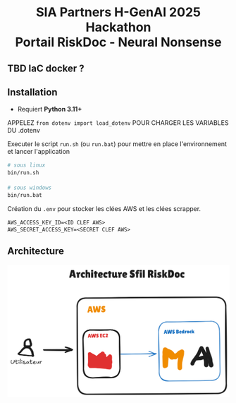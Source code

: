 <div align="center">
    <h1>
        SIA Partners H-GenAI 2025 Hackathon<br/>
        Portail RiskDoc - Neural Nonsense
    </h1>
</div>

## TBD IaC docker ?

## Installation

- Requiert **Python 3.11+**


APPELEZ `from dotenv import load_dotenv` POUR CHARGER LES VARIABLES DU .dotenv

Executer le script `run.sh` (ou `run.bat`) pour mettre en place l'environnement et lancer l'application

```bash
# sous linux
bin/run.sh

# sous windows
bin/run.bat
```

Création du `.env` pour stocker les clées AWS et les clées scrapper.

```dotenv
AWS_ACCESS_KEY_ID=<ID CLEF AWS>
AWS_SECRET_ACCESS_KEY=<SECRET CLEF AWS>
```

## Architecture
![a](archi.png)


